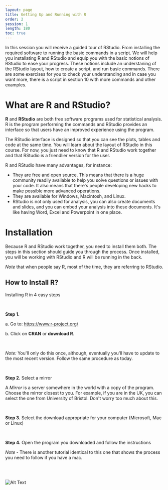 ```yaml
---
layout: page
title: Getting Up and Running with R
order: 2
session: 1
length: 180
toc: true
---
```



In this session you will receive a guided tour of RStudio. From installing the required software to running the basic commands in a script. We will help you installating R and RStudio and equip you with the basic notions of RStudio to ease your progress. These notions include an understaning of the RStudio layout, how to create a script, and run basic commands. There are some exercises for you to check your understanding and in case you want more, there is a script in section 10 with more commands and other examples.


# What are R and RStudio?

**R** and **RStudio** are both free software programs used for statistical analysis. R is the program performing the commands and RStudio provides an interface so that users have an improved experience using the program. 


The RStudio interface is designed so that you can see the plots, tables and code at the same time. You will learn about the layout of RStudio in this course. For now, you just need to know that R and RStudio work together and that RStudio is a friendlier version for the user.

R and RStudio have many advantages, for instance:

  - They are free and open source. This means that there is a huge community readily available to help you solve questions or issues with your code. It also means that there's people developing new hacks to make possible more advanced operations.
  - They are available for Windows, Macintosh, and Linux.
  - RStudio is not only used for analysis, you can also create documents and slides, and you can embed your analysis into these documents. It's like having Word, Excel and Powerpoint in one place.


# Installation

Because R and RStudio work together, you need to install them both. The steps in this section should guide you through the process. Once installed, you will be working with RStudio and R will be running in the back. 

*Note* that when people say R, most of the time, they are referring to RStudio.


## How to Install R?

Installing R in 4 easy steps

<br>

**Step 1.** 

a. Go to: https://www.r-project.org/

b. Click on **CRAN** or **download R**.

<br>

*Note:* You'll only do this once, although, eventually you'll have to update to the most recent version. Follow the same procedure as today.


<br>

**Step 2.** Select a mirror

A *Mirror* is a server somewhere in the world with a copy of the program. Choose the mirror closest to you. For example, if you are in the UK, you can select the one from University of Bristol. Don't worry too much about this.

<br>

**Step 3.** Select the download appropriate for your computer (Microsoft, Mac or Linux)

<br>

**Step 4.** Open the program you downloaded and follow the instructions

*Note* - There is another tutorial identical to this one that shows the process you need to follow if you have a mac.

<br><br>

![Alt Text](/images/gif_windows.gif)
